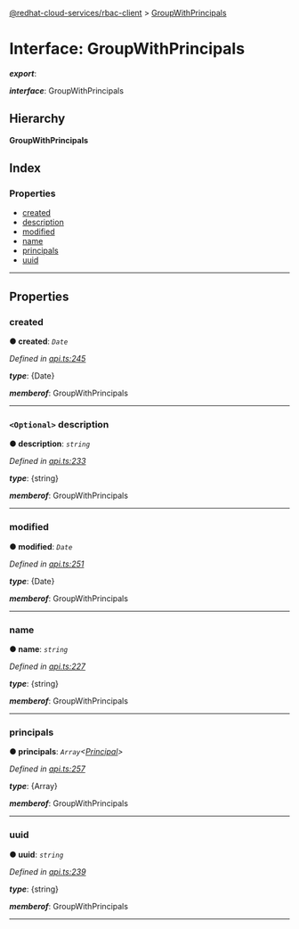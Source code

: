 [@redhat-cloud-services/rbac-client](../README.md) > [GroupWithPrincipals](../interfaces/groupwithprincipals.md)

# Interface: GroupWithPrincipals

*__export__*: 

*__interface__*: GroupWithPrincipals

## Hierarchy

**GroupWithPrincipals**

## Index

### Properties

* [created](groupwithprincipals.md#created)
* [description](groupwithprincipals.md#description)
* [modified](groupwithprincipals.md#modified)
* [name](groupwithprincipals.md#name)
* [principals](groupwithprincipals.md#principals)
* [uuid](groupwithprincipals.md#uuid)

---

## Properties

<a id="created"></a>

###  created

**● created**: *`Date`*

*Defined in [api.ts:245](https://github.com/RedHatInsights/javascript-clients/blob/master/packages/rbac/api.ts#L245)*

*__type__*: {Date}

*__memberof__*: GroupWithPrincipals

___
<a id="description"></a>

### `<Optional>` description

**● description**: *`string`*

*Defined in [api.ts:233](https://github.com/RedHatInsights/javascript-clients/blob/master/packages/rbac/api.ts#L233)*

*__type__*: {string}

*__memberof__*: GroupWithPrincipals

___
<a id="modified"></a>

###  modified

**● modified**: *`Date`*

*Defined in [api.ts:251](https://github.com/RedHatInsights/javascript-clients/blob/master/packages/rbac/api.ts#L251)*

*__type__*: {Date}

*__memberof__*: GroupWithPrincipals

___
<a id="name"></a>

###  name

**● name**: *`string`*

*Defined in [api.ts:227](https://github.com/RedHatInsights/javascript-clients/blob/master/packages/rbac/api.ts#L227)*

*__type__*: {string}

*__memberof__*: GroupWithPrincipals

___
<a id="principals"></a>

###  principals

**● principals**: *`Array`<[Principal](principal.md)>*

*Defined in [api.ts:257](https://github.com/RedHatInsights/javascript-clients/blob/master/packages/rbac/api.ts#L257)*

*__type__*: {Array}

*__memberof__*: GroupWithPrincipals

___
<a id="uuid"></a>

###  uuid

**● uuid**: *`string`*

*Defined in [api.ts:239](https://github.com/RedHatInsights/javascript-clients/blob/master/packages/rbac/api.ts#L239)*

*__type__*: {string}

*__memberof__*: GroupWithPrincipals

___

